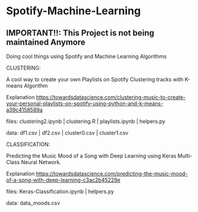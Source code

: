 # Spotify-Machine-Learning
## IMPORTANT!!: This Project is not being maintained Anymore

Doing cool things using Spotify and Machine Learning Algorithms

CLUSTERING:

A cool way to create your own  Playlists on Spotify Clustering tracks with K-means Algorithm

Explanation
https://towardsdatascience.com/clustering-music-to-create-your-personal-playlists-on-spotify-using-python-and-k-means-a39c4158589a

files: clustering2.ipynb | clustering.R | playlists.ipynb | helpers.py 

data: df1.csv | df2.csv | cluster0.csv | cluster1.csv 


CLASSIFICATION:

Predicting the Music Mood of a Song with Deep Learning using Keras Multi-Class Neural Network.

Explanation
https://towardsdatascience.com/predicting-the-music-mood-of-a-song-with-deep-learning-c3ac2b45229e

files: Keras-Classification.ipynb | helpers.py

data: data_moods.csv
